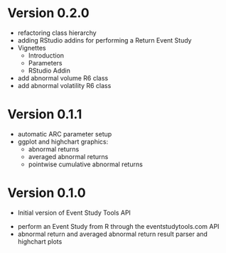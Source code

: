 # Version 0.2.0

- refactoring class hierarchy
- adding RStudio addins for performing a Return Event Study
- Vignettes
  - Introduction
  - Parameters
  - RStudio Addin
- add abnormal volume R6 class
- add abnormal volatility R6 class

# Version 0.1.1

- automatic ARC parameter setup
- ggplot and highchart graphics:
  - abnormal returns
  - averaged abnormal returns
  - pointwise cumulative abnormal returns

# Version 0.1.0

* Initial version of Event Study Tools API

- perform an Event Study from R through the eventstudytools.com API
- abnormal return and averaged abnormal return result parser and highchart plots